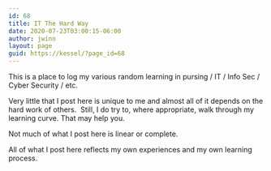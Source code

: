 ```yaml
---
id: 68
title: IT The Hard Way
date: 2020-07-23T03:00:15-06:00
author: jwinn
layout: page
guid: https://kessel/?page_id=68
---
```

This is a place to log my various random learning in pursing / IT / Info Sec / Cyber Security / etc.

Very little that I post here is unique to me and almost all of it depends on the hard work of others.&nbsp; Still, I do try to, where appropriate, walk through my learning curve. That may help you.

Not much of what I post here is linear or complete.&nbsp; 

All of what I post here reflects my own experiences and my own learning process. 

<!--EndFragment-->